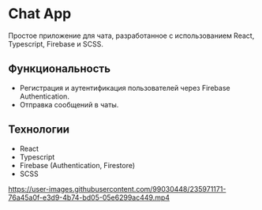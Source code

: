 # Chat App

Простое приложение для чата, разработанное с использованием React, Typescript, Firebase и SCSS.

## Функциональность

- Регистрация и аутентификация пользователей через Firebase Authentication.
- Отправка сообщений в чаты.

## Технологии

- React
- Typescript
- Firebase (Authentication, Firestore)
- SCSS


https://user-images.githubusercontent.com/99030448/235971171-76a45a0f-e3d9-4b74-bd05-05e6299ac449.mp4

